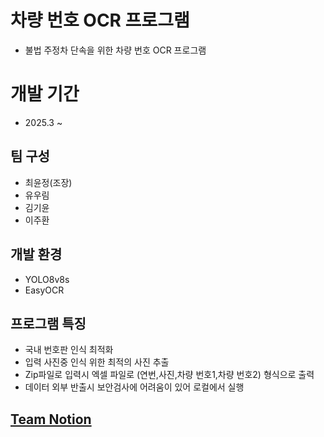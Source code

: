 # 차량 번호 OCR 프로그램
- 불법 주정차 단속을 위한 차량 번호 OCR 프로그램

# 개발 기간
- 2025.3 ~ 

## 팀 구성
- 최윤정(조장)
- 유우림
- 김기윤
- 이주환

## 개발 환경
- YOLO8v8s
- EasyOCR

## 프로그램 특징
- 국내 번호판 인식 최적화
- 입력 사진중 인식 위한 최적의 사진 추출
- Zip파일로 입력시 엑셀 파일로 (연번,사진,차량 번호1,차량 번호2) 형식으로 출력
- 데이터 외부 반출시 보안검사에 어려움이 있어 로컬에서 실행
## [ Team Notion ](https://www.notion.so/OCR-1bb5cdba866b80b9be30c3df0378eaad) ##


